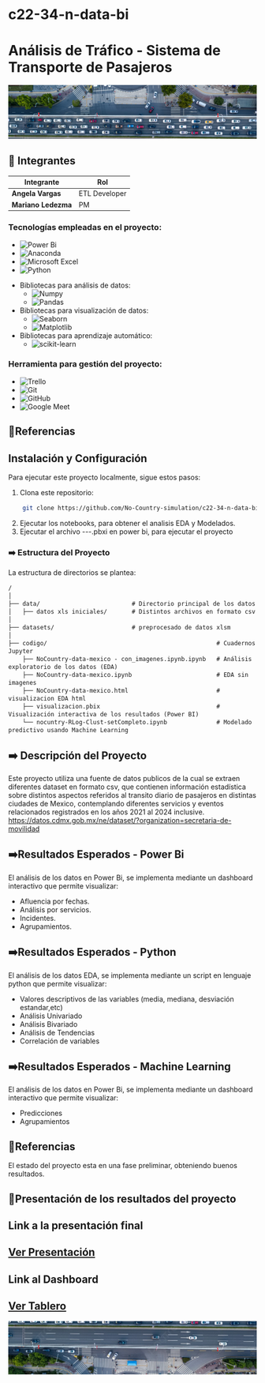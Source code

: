# c22-34-n-data-bi
# Análisis de Tráfico - Sistema de Transporte de Pasajeros

<p align=center><img src=src/uno.jpg><p>

## 📌 Integrantes

<div align="letf">

<table>
  <thead>
    <tr>
      <th>Integrante</th>
      <th>Rol</th>
      </tr>
  </thead>
  <tbody>
    <tr>
      <td><b>Angela Vargas</b></td>
      <td>ETL Developer</td>
     </tr>
          <td><b>Mariano Ledezma</b></td>
      <td>PM</td>
      </tr>    
  </tbody>
</table>

</div>




### Tecnologías empleadas en el proyecto:
* ![Power Bi](https://img.shields.io/badge/power_bi-F2C811?style=for-the-badge&logo=powerbi&logoColor=black)
* ![Anaconda](https://img.shields.io/badge/Anaconda-%2344A833.svg?style=for-the-badge&logo=anaconda&logoColor=white)
* ![Microsoft Excel](https://img.shields.io/badge/Microsoft_Excel-217346?style=for-the-badge&logo=microsoft-excel&logoColor=white)
* ![Python](https://img.shields.io/badge/python-3670A0?style=for-the-badge&logo=python&logoColor=ffdd54)
 - Bibliotecas para análisis de datos:
   * ![Numpy](https://img.shields.io/badge/Numpy-013243?logo=numpy&logoColor=fff)
   * ![Pandas](https://img.shields.io/badge/Pandas-150458?logo=pandas&logoColor=fff)
 - Bibliotecas para visualización de datos:
   * ![Seaborn](https://img.shields.io/badge/Seaborn-005377?logo=Seaborn&logoColor=fff) 
   * ![Matplotlib](https://img.shields.io/badge/Matplotlib-11557C?logo=matplotlib&logoColor=fff)
  -	Bibliotecas para aprendizaje automático:
     * ![scikit-learn](https://img.shields.io/badge/scikit-learn-11557C?logo=scikit-learn&logoColor=f0f)



### Herramienta para gestión del proyecto:
* ![Trello](https://img.shields.io/badge/Trello-%23026AA7.svg?style=for-the-badge&logo=Trello&logoColor=white)
* ![Git](https://img.shields.io/badge/git-%23F05033.svg?style=for-the-badge&logo=git&logoColor=white)
* ![GitHub](https://img.shields.io/badge/github-%23121011.svg?style=for-the-badge&logo=github&logoColor=white)
* ![Google Meet](https://img.shields.io/badge/Google%20Meet-00897B?style=for-the-badge&logo=google-meet&logoColor=white)
 
 
## 📌Referencias
## Instalación y Configuración
Para ejecutar este proyecto localmente, sigue estos pasos:
1.	Clona este repositorio:
```bash
    git clone https://github.com/No-Country-simulation/c22-34-n-data-bi.git

   ```
2.	Ejecutar los notebooks, para obtener el analisis EDA y Modelados.
3. Ejecutar el archivo           ---.pbxi en power bi, para ejecutar el proyecto


### ➡️ Estructura del Proyecto
La estructura de directorios se plantea: 

    /
    │
    ├── data/                          # Directorio principal de los datos
    │   ├── datos xls iniciales/       # Distintos archivos en formato csv 
    │
    ├── datasets/                      # preprocesado de datos xlsm
    │
    ├── codigo/                                                # Cuadernos Jupyter 
        ├── NoCountry-data-mexico - con_imagenes.ipynb.ipynb   # Análisis exploratorio de los datos (EDA)
        ├── NoCountry-data-mexico.ipynb                        # EDA sin imagenes
        ├── NoCountry-data-mexico.html                         # visualizacion EDA html
        ├── visualizacion.pbix                                 # Visualización interactiva de los resultados (Power BI)
        └── nocuntry-RLog-Clust-setCompleto.ipynb              # Modelado predictivo usando Machine Learning



## ➡️ Descripción del Proyecto

Este proyecto utiliza una fuente de datos publicos de la cual se extraen diferentes dataset en formato csv, que contienen información estadística sobre distintos aspectos referidos al transito diario de pasajeros en distintas ciudades de Mexico, contemplando diferentes servicios y eventos relacionados registrados en los años 2021 al 2024 inclusive.
https://datos.cdmx.gob.mx/ne/dataset/?organization=secretaria-de-movilidad


## ➡️Resultados Esperados - Power Bi

El análisis de los datos en Power Bi, se implementa mediante un dashboard interactivo que permite visualizar:

- Afluencia por fechas.
- Análisis por servicios.
- Incidentes.
- Agrupamientos.

## ➡️Resultados Esperados - Python

El análisis de los datos EDA, se implementa mediante un script en lenguaje python que permite visualizar:

- Valores descriptivos de las variables (media, mediana, desviación estandar,etc)
- Análisis Univariado
- Análisis Bivariado
- Análisis de Tendencias
- Correlación de variables

## ➡️Resultados Esperados - Machine Learning

El análisis de los datos en Power Bi, se implementa mediante un dashboard interactivo que permite visualizar:

- Predicciones
- Agrupamientos


## 📌Referencias
El estado del proyecto esta en una fase preliminar, obteniendo buenos resultados.


## 📌Presentación de los resultados del proyecto

</head>
<body>
    <div class="container">
        <p><h2>Link a la presentación final</h2></p>
        <h2><a class="button" href="https:......................" target="_blank">Ver Presentación</a></h2>
      <p><h2>Link al Dashboard</h2></p>
        <h2><a class="button" href="https://app.powerbi.com/view r=eyJrIjoiNTg1MzJlNzEtYjJhNS00YzRlLWIyYzUtNmY5YzQ0ZDliNjBlIiwidCI6IjAzZTFiMjI2LTU3ODktNGE5Ny05MGY2LTQ0YTQ0MjQxYmE2ZCIsImMiOjR9" target="_blank">Ver Tablero</a></h2>
  </body>
</html>

<p align="center">
  <img src= 'src/dos.jpg'>
</p>
